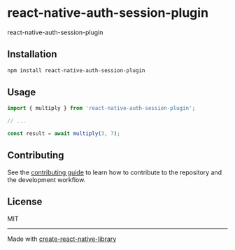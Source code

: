 # react-native-auth-session-plugin

react-native-auth-session-plugin

## Installation


```sh
npm install react-native-auth-session-plugin
```


## Usage


```js
import { multiply } from 'react-native-auth-session-plugin';

// ...

const result = await multiply(3, 7);
```


## Contributing

See the [contributing guide](CONTRIBUTING.md) to learn how to contribute to the repository and the development workflow.

## License

MIT

---

Made with [create-react-native-library](https://github.com/callstack/react-native-builder-bob)
